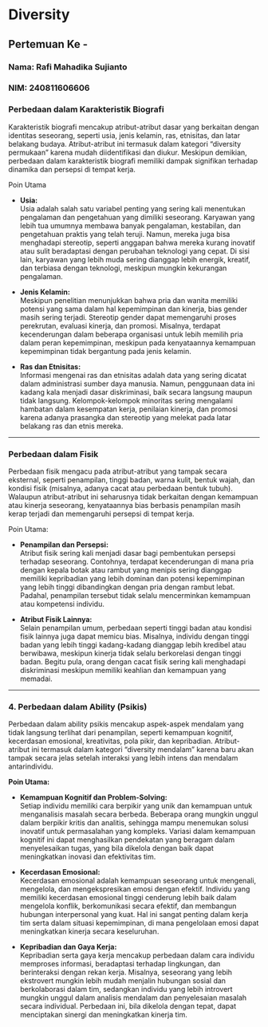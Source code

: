 # Diversity
## Pertemuan Ke - 

### Nama: Rafi Mahadika Sujianto
### NIM: 240811606606


### Perbedaan dalam Karakteristik Biografi

Karakteristik biografi mencakup atribut-atribut dasar yang berkaitan dengan identitas seseorang, seperti usia, jenis kelamin, ras, etnisitas, dan latar belakang budaya. Atribut-atribut ini termasuk dalam kategori “diversity permukaan” karena mudah diidentifikasi dan diukur. Meskipun demikian, perbedaan dalam karakteristik biografi memiliki dampak signifikan terhadap dinamika dan persepsi di tempat kerja.

Poin Utama

- **Usia:**  
    Usia adalah salah satu variabel penting yang sering kali menentukan pengalaman dan pengetahuan yang dimiliki seseorang. Karyawan yang lebih tua umumnya membawa banyak pengalaman, kestabilan, dan pengetahuan praktis yang telah teruji. Namun, mereka juga bisa menghadapi stereotip, seperti anggapan bahwa mereka kurang inovatif atau sulit beradaptasi dengan perubahan teknologi yang cepat. Di sisi lain, karyawan yang lebih muda sering dianggap lebih energik, kreatif, dan terbiasa dengan teknologi, meskipun mungkin kekurangan pengalaman.
    
- **Jenis Kelamin:**  
    Meskipun penelitian menunjukkan bahwa pria dan wanita memiliki potensi yang sama dalam hal kepemimpinan dan kinerja, bias gender masih sering terjadi. Stereotip gender dapat memengaruhi proses perekrutan, evaluasi kinerja, dan promosi. Misalnya, terdapat kecenderungan dalam beberapa organisasi untuk lebih memilih pria dalam peran kepemimpinan, meskipun pada kenyataannya kemampuan kepemimpinan tidak bergantung pada jenis kelamin.
    
- **Ras dan Etnisitas:**  
    Informasi mengenai ras dan etnisitas adalah data yang sering dicatat dalam administrasi sumber daya manusia. Namun, penggunaan data ini kadang kala menjadi dasar diskriminasi, baik secara langsung maupun tidak langsung. Kelompok-kelompok minoritas sering mengalami hambatan dalam kesempatan kerja, penilaian kinerja, dan promosi karena adanya prasangka dan stereotip yang melekat pada latar belakang ras dan etnis mereka.
    


---

### Perbedaan dalam Fisik

Perbedaan fisik mengacu pada atribut-atribut yang tampak secara eksternal, seperti penampilan, tinggi badan, warna kulit, bentuk wajah, dan kondisi fisik (misalnya, adanya cacat atau perbedaan bentuk tubuh). Walaupun atribut-atribut ini seharusnya tidak berkaitan dengan kemampuan atau kinerja seseorang, kenyataannya bias berbasis penampilan masih kerap terjadi dan memengaruhi persepsi di tempat kerja.

Poin Utama:

- **Penampilan dan Persepsi:**  
    Atribut fisik sering kali menjadi dasar bagi pembentukan persepsi terhadap seseorang. Contohnya, terdapat kecenderungan di mana pria dengan kepala botak atau rambut yang menipis sering dianggap memiliki kepribadian yang lebih dominan dan potensi kepemimpinan yang lebih tinggi dibandingkan dengan pria dengan rambut lebat. Padahal, penampilan tersebut tidak selalu mencerminkan kemampuan atau kompetensi individu.
    
- **Atribut Fisik Lainnya:**  
    Selain penampilan umum, perbedaan seperti tinggi badan atau kondisi fisik lainnya juga dapat memicu bias. Misalnya, individu dengan tinggi badan yang lebih tinggi kadang-kadang dianggap lebih kredibel atau berwibawa, meskipun kinerja tidak selalu berkorelasi dengan tinggi badan. Begitu pula, orang dengan cacat fisik sering kali menghadapi diskriminasi meskipun memiliki keahlian dan kemampuan yang memadai.
    


---

### 4. Perbedaan dalam Ability (Psikis)

Perbedaan dalam ability psikis mencakup aspek-aspek mendalam yang tidak langsung terlihat dari penampilan, seperti kemampuan kognitif, kecerdasan emosional, kreativitas, pola pikir, dan kepribadian. Atribut-atribut ini termasuk dalam kategori “diversity mendalam” karena baru akan tampak secara jelas setelah interaksi yang lebih intens dan mendalam antarindividu.

**Poin Utama:**

- **Kemampuan Kognitif dan Problem-Solving:**  
    Setiap individu memiliki cara berpikir yang unik dan kemampuan untuk menganalisis masalah secara berbeda. Beberapa orang mungkin unggul dalam berpikir kritis dan analitis, sehingga mampu menemukan solusi inovatif untuk permasalahan yang kompleks. Variasi dalam kemampuan kognitif ini dapat menghasilkan pendekatan yang beragam dalam menyelesaikan tugas, yang bila dikelola dengan baik dapat meningkatkan inovasi dan efektivitas tim.
    
- **Kecerdasan Emosional:**  
    Kecerdasan emosional adalah kemampuan seseorang untuk mengenali, mengelola, dan mengekspresikan emosi dengan efektif. Individu yang memiliki kecerdasan emosional tinggi cenderung lebih baik dalam mengelola konflik, berkomunikasi secara efektif, dan membangun hubungan interpersonal yang kuat. Hal ini sangat penting dalam kerja tim serta dalam situasi kepemimpinan, di mana pengelolaan emosi dapat meningkatkan kinerja secara keseluruhan.
    
- **Kepribadian dan Gaya Kerja:**  
    Kepribadian serta gaya kerja mencakup perbedaan dalam cara individu memproses informasi, beradaptasi terhadap lingkungan, dan berinteraksi dengan rekan kerja. Misalnya, seseorang yang lebih ekstrovert mungkin lebih mudah menjalin hubungan sosial dan berkolaborasi dalam tim, sedangkan individu yang lebih introvert mungkin unggul dalam analisis mendalam dan penyelesaian masalah secara individual. Perbedaan ini, bila dikelola dengan tepat, dapat menciptakan sinergi dan meningkatkan kinerja tim.
    









